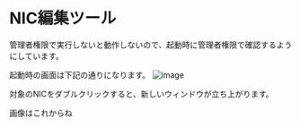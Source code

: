 # NIC編集ツール
管理者権限で実行しないと動作しないので、起動時に管理者権限で確認するようにしています。

起動時の画面は下記の通りになります。
![image](https://github.com/tomm216/NICeditor_v2/assets/160376452/8e624505-29f2-4ef5-b449-1a2cfdbba38d)

対象のNICをダブルクリックすると、新しいウィンドウが立ち上がります。

画像はこれからね
